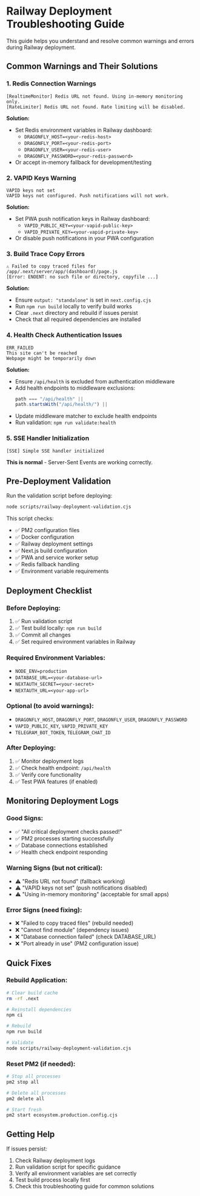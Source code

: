 # Railway Deployment Troubleshooting Guide

This guide helps you understand and resolve common warnings and errors during Railway deployment.

## Common Warnings and Their Solutions

### 1. Redis Connection Warnings
```
[RealtimeMonitor] Redis URL not found. Using in-memory monitoring only.
[RateLimiter] Redis URL not found. Rate limiting will be disabled.
```

**Solution:**
- Set Redis environment variables in Railway dashboard:
  - `DRAGONFLY_HOST=<your-redis-host>`
  - `DRAGONFLY_PORT=<your-redis-port>`
  - `DRAGONFLY_USER=<your-redis-user>`
  - `DRAGONFLY_PASSWORD=<your-redis-password>`
- Or accept in-memory fallback for development/testing

### 2. VAPID Keys Warning
```
VAPID keys not set
VAPID keys not configured. Push notifications will not work.
```

**Solution:**
- Set PWA push notification keys in Railway dashboard:
  - `VAPID_PUBLIC_KEY=<your-vapid-public-key>`
  - `VAPID_PRIVATE_KEY=<your-vapid-private-key>`
- Or disable push notifications in your PWA configuration

### 3. Build Trace Copy Errors
```
⚠ Failed to copy traced files for /app/.next/server/app/(dashboard)/page.js
[Error: ENOENT: no such file or directory, copyfile ...]
```

**Solution:**
- Ensure `output: "standalone"` is set in `next.config.cjs`
- Run `npm run build` locally to verify build works
- Clear `.next` directory and rebuild if issues persist
- Check that all required dependencies are installed

### 4. Health Check Authentication Issues
```
ERR_FAILED
This site can't be reached
Webpage might be temporarily down
```

**Solution:**
- Ensure `/api/health` is excluded from authentication middleware
- Add health endpoints to middleware exclusions:
  ```typescript
  path === "/api/health" ||
  path.startsWith("/api/health/") ||
  ```
- Update middleware matcher to exclude health endpoints
- Run validation: `npm run validate:health`

### 5. SSE Handler Initialization
```
[SSE] Simple SSE handler initialized
```

**This is normal** - Server-Sent Events are working correctly.

## Pre-Deployment Validation

Run the validation script before deploying:

```bash
node scripts/railway-deployment-validation.cjs
```

This script checks:
- ✅ PM2 configuration files
- ✅ Docker configuration
- ✅ Railway deployment settings
- ✅ Next.js build configuration
- ✅ PWA and service worker setup
- ✅ Redis fallback handling
- ✅ Environment variable requirements

## Deployment Checklist

### Before Deploying:
1. ✅ Run validation script
2. ✅ Test build locally: `npm run build`
3. ✅ Commit all changes
4. ✅ Set required environment variables in Railway

### Required Environment Variables:
- `NODE_ENV=production`
- `DATABASE_URL=<your-database-url>`
- `NEXTAUTH_SECRET=<your-secret>`
- `NEXTAUTH_URL=<your-app-url>`

### Optional (to avoid warnings):
- `DRAGONFLY_HOST`, `DRAGONFLY_PORT`, `DRAGONFLY_USER`, `DRAGONFLY_PASSWORD`
- `VAPID_PUBLIC_KEY`, `VAPID_PRIVATE_KEY`
- `TELEGRAM_BOT_TOKEN`, `TELEGRAM_CHAT_ID`

### After Deploying:
1. ✅ Monitor deployment logs
2. ✅ Check health endpoint: `/api/health`
3. ✅ Verify core functionality
4. ✅ Test PWA features (if enabled)

## Monitoring Deployment Logs

### Good Signs:
- ✅ "All critical deployment checks passed!"
- ✅ PM2 processes starting successfully
- ✅ Database connections established
- ✅ Health check endpoint responding

### Warning Signs (but not critical):
- ⚠️ "Redis URL not found" (fallback working)
- ⚠️ "VAPID keys not set" (push notifications disabled)
- ⚠️ "Using in-memory monitoring" (acceptable for small apps)

### Error Signs (need fixing):
- ❌ "Failed to copy traced files" (rebuild needed)
- ❌ "Cannot find module" (dependency issues)
- ❌ "Database connection failed" (check DATABASE_URL)
- ❌ "Port already in use" (PM2 configuration issue)

## Quick Fixes

### Rebuild Application:
```bash
# Clear build cache
rm -rf .next

# Reinstall dependencies
npm ci

# Rebuild
npm run build

# Validate
node scripts/railway-deployment-validation.cjs
```

### Reset PM2 (if needed):
```bash
# Stop all processes
pm2 stop all

# Delete all processes
pm2 delete all

# Start fresh
pm2 start ecosystem.production.config.cjs
```

## Getting Help

If issues persist:
1. Check Railway deployment logs
2. Run validation script for specific guidance
3. Verify all environment variables are set correctly
4. Test build process locally first
5. Check this troubleshooting guide for common solutions